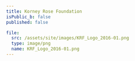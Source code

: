 ```yaml
---
title: Korney Rose Foundation
isPublic_b: false
published: false

file:
  src: /assets/site/images/KRF_Logo_2016-01.png
  type: image/png
  name: KRF_Logo_2016-01.png
---
```

